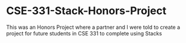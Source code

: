 # CSE-331-Stack-Honors-Project
This was an Honors Project where a partner and I were told to create a project for future students in CSE 331 to complete using Stacks
